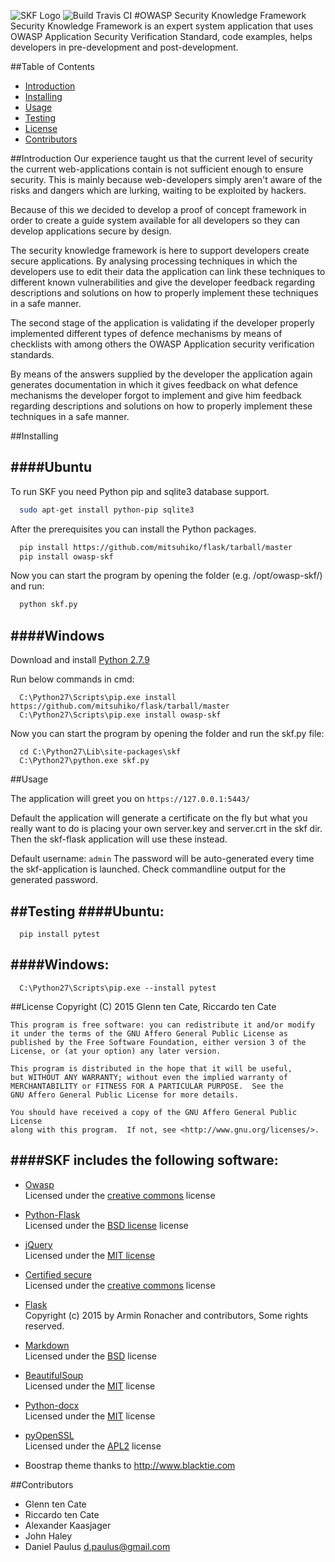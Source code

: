 ![SKF Logo](http://www.securityknowledgeframework.com/img/profile.png)
![Build Travis CI](https://travis-ci.org/blabla1337/skf-flask.svg)
#OWASP Security Knowledge Framework
Security Knowledge Framework is an expert system application that uses OWASP Application Security Verification Standard, code examples, helps developers in pre-development and post-development.

##Table of Contents
* [Introduction](#introduction)
* [Installing](#installing)
* [Usage](#usage)
* [Testing](#testing)
* [License](#license)
* [Contributors](#contributors)

##<a name="introduction"></a>Introduction
Our experience taught us that the current level of security the current web-applications contain is not sufficient enough to ensure security. This is mainly because web-developers simply aren't aware of the risks and dangers which are lurking, waiting to be exploited by hackers.

Because of this we decided to develop a proof of concept framework in order to create a guide system available for all developers so they can develop applications secure by design.

The security knowledge framework is here to support developers create secure applications. By analysing processing techniques in which the developers use to edit their data the application can link these techniques to different known vulnerabilities and give the developer feedback regarding descriptions and solutions on how to properly implement these techniques in a safe manner.

The second stage of the application is validating if the developer properly implemented different types of defence mechanisms by means of checklists with among others the OWASP Application security verification standards.

By means of the answers supplied by the developer the application again generates documentation in which it gives feedback on what defence mechanisms the developer forgot to implement and give him feedback regarding descriptions and solutions on how to properly implement these techniques in a safe manner.

##<a name="installing"></a>Installing

####Ubuntu
----------
To run SKF you need Python pip and sqlite3 database support.
```bash
  sudo apt-get install python-pip sqlite3
```

After the prerequisites you can install the Python packages.
```bash
  pip install https://github.com/mitsuhiko/flask/tarball/master
  pip install owasp-skf
```

Now you can start the program by opening the folder (e.g. /opt/owasp-skf/) and run:
```bash
  python skf.py
```

####Windows
-----------
Download and install [Python 2.7.9](https://www.python.org/downloads/release/python-279/)

Run below commands in cmd:
```
  C:\Python27\Scripts\pip.exe install https://github.com/mitsuhiko/flask/tarball/master
  C:\Python27\Scripts\pip.exe install owasp-skf
```

Now you can start the program by opening the folder and run the skf.py file:
```
  cd C:\Python27\Lib\site-packages\skf
  C:\Python27\python.exe skf.py
```

##<a name="usage"></a>Usage

The application will greet you on `https://127.0.0.1:5443/`

Default the application will generate a certificate on the fly but what you really want to do is placing your own server.key and server.crt in the skf dir. Then the skf-flask application will use these instead.

Default username: `admin`
The password will be auto-generated every time the skf-application is launched. Check commandline output for the generated password.

##<a name="testing"></a>Testing
####Ubuntu:
-----------
```
  pip install pytest
```
####Windows:
------------
```
  C:\Python27\Scripts\pip.exe --install pytest
```

##<a name="license"></a>License
    Copyright (C) 2015  Glenn ten Cate, Riccardo ten Cate

    This program is free software: you can redistribute it and/or modify
    it under the terms of the GNU Affero General Public License as
    published by the Free Software Foundation, either version 3 of the
    License, or (at your option) any later version.

    This program is distributed in the hope that it will be useful,
    but WITHOUT ANY WARRANTY; without even the implied warranty of
    MERCHANTABILITY or FITNESS FOR A PARTICULAR PURPOSE.  See the
    GNU Affero General Public License for more details.

    You should have received a copy of the GNU Affero General Public License
    along with this program.  If not, see <http://www.gnu.org/licenses/>.

####SKF includes the following software:
----------------------------------------

* [Owasp](http://owasp.com/index.php/Main_Page)  
Licensed under the [creative commons](http://creativecommons.org/licenses/by-nd/3.0/nl/) license

* [Python-Flask](http://flask.pocoo.org/)  
Licensed under the [BSD license](http://flask.pocoo.org/docs/0.10/license/) license

* [jQuery](http://jquery.org)  
Licensed under the [MIT license](http://jquery.org/license)

* [Certified secure](https://www.certifiedsecure.com/frontpage)  
Licensed under the [creative commons](http://creativecommons.org/licenses/by-nd/3.0/nl/) license

* [Flask](https://github.com/mitsuhiko/flask/)  
Copyright (c) 2015 by Armin Ronacher and contributors, Some rights reserved.

* [Markdown](https://pypi.python.org/pypi/Markdown)  
Licensed under the [BSD](http://www.linfo.org/bsdlicense.html) license

* [BeautifulSoup](https://pypi.python.org/pypi/beautifulsoup4/4.3.2)  
Licensed under the [MIT](http://en.wikipedia.org/wiki/MIT_License) license

* [Python-docx](https://pypi.python.org/pypi/pyOpenSSL)  
Licensed under the [MIT](http://en.wikipedia.org/wiki/MIT_License) license

* [pyOpenSSL](https://pypi.python.org/pypi/python-docx)  
Licensed under the [APL2](https://www.apache.org/licenses/LICENSE-2.0) license

* Boostrap theme thanks to http://www.blacktie.com

##<a name="contributors"></a>Contributors
- Glenn ten Cate
- Riccardo ten Cate
- Alexander Kaasjager
- John Haley
- Daniel Paulus <d.paulus@gmail.com>
